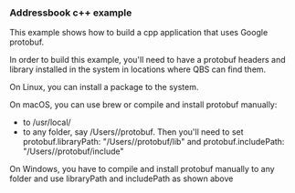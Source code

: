 ### Addressbook c++ example

This example shows how to build a cpp application that uses Google protobuf.

In order to build this example, you'll need to have a protobuf headers and library installed in the system in locations where QBS can find them.

On Linux, you can install a package to the system.

On macOS, you can use brew or compile and install protobuf manually:
- to /usr/local/
- to any folder, say /Users/<USER>/protobuf. Then you'll need to set protobuf.libraryPath: "/Users/<USER>/protobuf/lib" and protobuf.includePath: "/Users/<USER>/protobuf/include"

On Windows, you have to compile and install protobuf manually to any folder and use libraryPath and includePath as shown above
